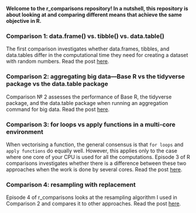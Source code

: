 **Welcome to the r_comparisons repository! In a nutshell, this repository is about looking at and comparing different means that achieve the same objective in R.**

### Comparison 1: data.frame() vs. tibble() vs. data.table()
The first comparison investigates whether data.frames, tibbles, and data.tables differ in the computational time they need for creating a dataset with random numbers. Read the post [here](1_creating_a_dataset_DF_TBL_DT.md).

### Comparison 2: aggregating big data—Base R vs the tidyverse package vs the data.table package
Comparison № 2 assesses the performance of Base R, the tidyverse package, and the data.table package when running an aggregation command for big data. Read the post [here](2_aggregating_big_data.md).

### Comparison 3: for loops vs apply functions in a multi-core environment
When vectorising a function, the general consensus is that `for loops` and `apply functions` do equally well. However, this applies only to the case where one core of your CPU is used for all the computations. Episode 3 of R comparisons investigates whether there is a difference between these two approaches when the work is done by several cores. Read the post [here](3_forloop_apply.md).

### Comparison 4: resampling with replacement
Episode 4 of r_comparisons looks at the resampling algorithm I used in Comparison 2 and compares it to other approaches. Read the post [here](4_resampling_algorithms.md).

